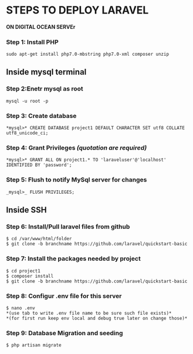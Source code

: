 # STEPS TO DEPLOY LARAVEL 
#### ON DIGITAL OCEAN SERVEr

### Step 1: Install PHP
    sudo apt-get install php7.0-mbstring php7.0-xml composer unzip




## Inside mysql terminal

### Step 2:Enetr mysql as root
    mysql -u root -p

### Step 3: Create database
    *mysql>* CREATE DATABASE project1 DEFAULT CHARACTER SET utf8 COLLATE utf8_unicode_ci;

### Step 4: Grant Privileges *(quotation are required)*
    *mysql>* GRANT ALL ON project1.* TO 'laraveluser'@'localhost' IDENTIFIED BY 'password';

### Step 5: Flush to notify MySql server for changes
    _mysql>_ FLUSH PRIVILEGES;




## Inside SSH

### Step 6: Install/Pull laravel files from github
    $ cd /var/www/html/folder
    $ git clone -b branchname https://github.com/laravel/quickstart-basic

### Step 7: Install the packages needed by project
    $ cd project1
    $ composer install
    $ git clone -b branchname https://github.com/laravel/quickstart-basic

### Step 8: Configur .env file for this server
    $ nano .env 
    *(use tab to write .env file name to be sure such file exists)*
    *(for first run keep env local and debug true later on change those)*

### Step 9: Database Migration and seeding
    $ php artisan migrate

    
